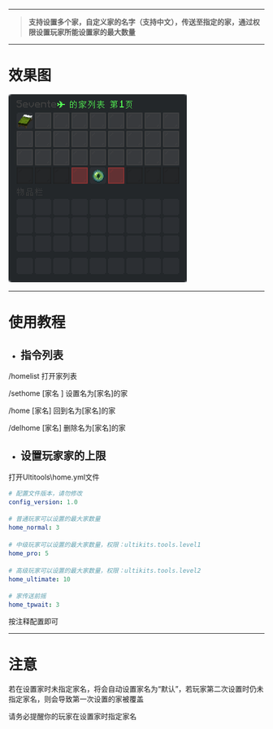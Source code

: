
---

> **支持设置多个家，自定义家的名字（支持中文），传送至指定的家，通过权限设置玩家所能设置家的最大数量**

---

# 效果图

![](/assets/家列表.png)

---

# 使用教程

* ## 指令列表

/homelist 打开家列表

/sethome \[家名 \] 设置名为\[家名\]的家

/home \[家名\] 回到名为\[家名\]的家

/delhome \[家名\] 删除名为\[家名\]的家

* ## 设置玩家家的上限

打开Ultitools\home.yml文件

```yaml
# 配置文件版本，请勿修改
config_version: 1.0

# 普通玩家可以设置的最大家数量
home_normal: 3

# 中级玩家可以设置的最大家数量，权限：ultikits.tools.level1
home_pro: 5

# 高级玩家可以设置的最大家数量，权限：ultikits.tools.level2
home_ultimate: 10

# 家传送前摇
home_tpwait: 3
```

按注释配置即可

---

# 注意

若在设置家时未指定家名，将会自动设置家名为“默认”，若玩家第二次设置时仍未指定家名，则会导致第一次设置的家被覆盖

请务必提醒你的玩家在设置家时指定家名

